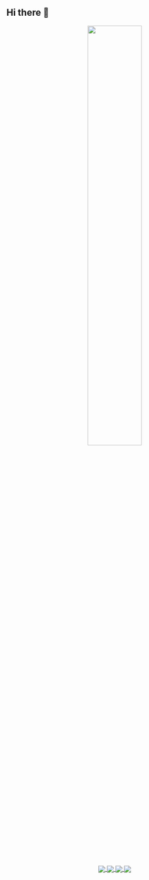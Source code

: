 ## Hi there :wave:

<div align=center>
<a href="https://github.com/1477017264">
  <img align="center" src="https://github-readme-stats.vercel.app/api?username=1477017264&count_private=true&show_icons=true&bg_color=135DEG,#FFF6B7,#F6416C" width="50%" height="50%"/>
</a>
</div>

<div align=center>
<a href="https://github.com/1477017264/image-watermark">
  <img align="center" src="https://github-readme-stats.vercel.app/api/pin/?username=1477017264&repo=image-watermark" />
</a>
<a href="https://github.com/1477017264/image_QrCode">
  <img align="center" src="https://github-readme-stats.vercel.app/api/pin/?username=1477017264&repo=image_QrCode" />
</a>
<a href="https://github.com/1477017264/image-croppa">
  <img align="center" src="https://github-readme-stats.vercel.app/api/pin/?username=1477017264&repo=image-croppa" />
</a>
<a href="https://github.com/1477017264/unlock-music">
  <img align="center" src="https://github-readme-stats.vercel.app/api/pin/?username=1477017264&repo=unlock-music" />
</a>
</div>


